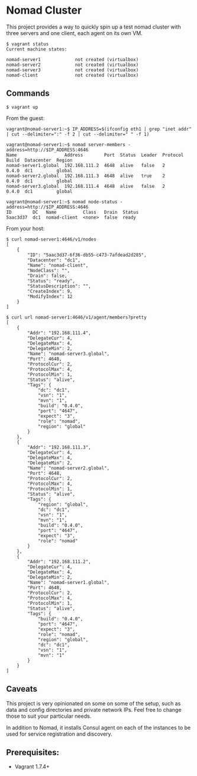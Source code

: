 # Nomad Cluster
This project provides a way to quickly spin up a test nomad cluster with three servers and one client, each agent on its own VM.

```ShellSession
$ vagrant status
Current machine states:

nomad-server1             not created (virtualbox)
nomad-server2             not created (virtualbox)
nomad-server3             not created (virtualbox)
nomad-client              not created (virtualbox)
```

## Commands
```ShellSession
$ vagrant up
```

From the guest:
```ShellSession
vagrant@nomad-server1:~$ IP_ADDRESS=$(ifconfig eth1 | grep "inet addr" | cut --delimiter=":" -f 2 | cut --delimiter=" " -f 1)

vagrant@nomad-server1:~$ nomad server-members -address=http://$IP_ADDRESS:4646
Name                  Address        Port  Status  Leader  Protocol  Build  Datacenter  Region
nomad-server1.global  192.168.111.2  4648  alive   false   2         0.4.0  dc1         global
nomad-server2.global  192.168.111.3  4648  alive   true    2         0.4.0  dc1         global
nomad-server3.global  192.168.111.4  4648  alive   false   2         0.4.0  dc1         global

vagrant@nomad-server1:~$ nomad node-status -address=http://$IP_ADDRESS:4646
ID        DC   Name          Class   Drain  Status
5aac3d37  dc1  nomad-client  <none>  false  ready
```

From your host:
```
$ curl nomad-server1:4646/v1/nodes
[
    {
        "ID": "5aac3d37-6f36-db55-c473-7afdead2d285",
        "Datacenter": "dc1",
        "Name": "nomad-client",
        "NodeClass": "",
        "Drain": false,
        "Status": "ready",
        "StatusDescription": "",
        "CreateIndex": 9,
        "ModifyIndex": 12
    }
]

$ curl url nomad-server1:4646/v1/agent/members?pretty
[
    {
        "Addr": "192.168.111.4",
        "DelegateCur": 4,
        "DelegateMax": 4,
        "DelegateMin": 2,
        "Name": "nomad-server3.global",
        "Port": 4648,
        "ProtocolCur": 2,
        "ProtocolMax": 4,
        "ProtocolMin": 1,
        "Status": "alive",
        "Tags": {
            "dc": "dc1",
            "vsn": "1",
            "mvn": "1",
            "build": "0.4.0",
            "port": "4647",
            "expect": "3",
            "role": "nomad",
            "region": "global"
        }
    },
    {
        "Addr": "192.168.111.3",
        "DelegateCur": 4,
        "DelegateMax": 4,
        "DelegateMin": 2,
        "Name": "nomad-server2.global",
        "Port": 4648,
        "ProtocolCur": 2,
        "ProtocolMax": 4,
        "ProtocolMin": 1,
        "Status": "alive",
        "Tags": {
            "region": "global",
            "dc": "dc1",
            "vsn": "1",
            "mvn": "1",
            "build": "0.4.0",
            "port": "4647",
            "expect": "3",
            "role": "nomad"
        }
    },
    {
        "Addr": "192.168.111.2",
        "DelegateCur": 4,
        "DelegateMax": 4,
        "DelegateMin": 2,
        "Name": "nomad-server1.global",
        "Port": 4648,
        "ProtocolCur": 2,
        "ProtocolMax": 4,
        "ProtocolMin": 1,
        "Status": "alive",
        "Tags": {
            "build": "0.4.0",
            "port": "4647",
            "expect": "3",
            "role": "nomad",
            "region": "global",
            "dc": "dc1",
            "vsn": "1",
            "mvn": "1"
        }
    }
]
```

## Caveats
This project is very opinionated on some on some of the setup, such as data and config directories and private network IPs.
Feel free to change those to suit your particular needs.

In addition to Nomad, it installs Consul agent on each of the instances to be used for service registration and discovery.

## Prerequisites:
- Vagrant 1.7.4+
